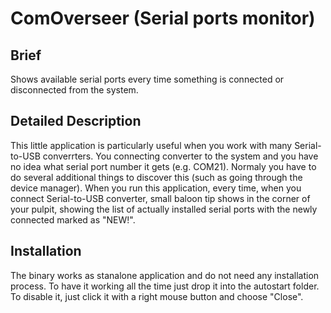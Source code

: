 # ComOverseer (Serial ports monitor)

## Brief
Shows available serial ports every time something is connected or disconnected from the system.

## Detailed Description
This little application is particularly useful when you work with many Serial-to-USB converrters. You connecting 
converter to the system and you have no idea what serial port number it gets (e.g. COM21). Normaly you have to do 
several additional things to discover this (such as going through the device manager). When you run this 
application, every time, when you connect Serial-to-USB converter, small baloon tip shows in the corner of your 
pulpit, showing the list of actually installed serial ports with the newly connected marked as "NEW!".

## Installation
The binary works as stanalone application and do not need any installation process. To have it working all the 
time just drop it into the autostart folder. To disable it, just click it with a right mouse button and choose 
"Close".